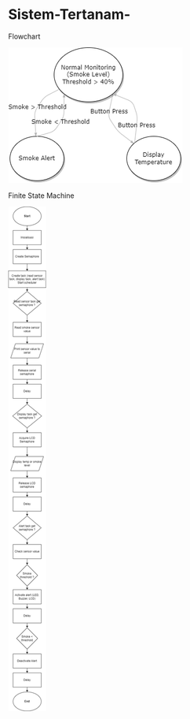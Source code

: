 # Sistem-Tertanam-

Flowchart

![image](https://raw.githubusercontent.com/daffakhusumah/Sistem-Tertanam-/main/FSM.png)



Finite State Machine 

![Finite_State_Machine](https://raw.githubusercontent.com/daffakhusumah/Sistem-Tertanam-/main/Arduino_Program_Flowchart.png)

